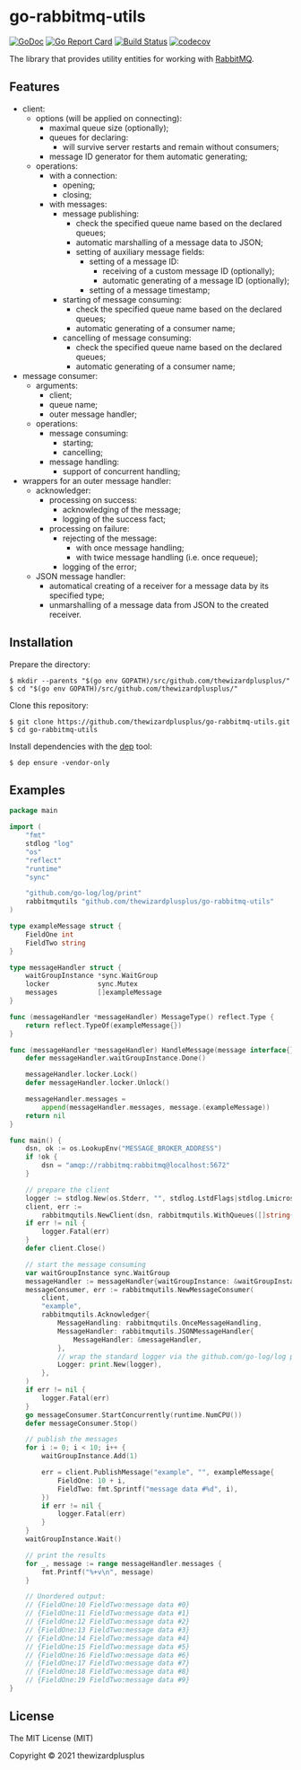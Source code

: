 # go-rabbitmq-utils

[![GoDoc](https://godoc.org/github.com/thewizardplusplus/go-rabbitmq-utils?status.svg)](https://godoc.org/github.com/thewizardplusplus/go-rabbitmq-utils)
[![Go Report Card](https://goreportcard.com/badge/github.com/thewizardplusplus/go-rabbitmq-utils)](https://goreportcard.com/report/github.com/thewizardplusplus/go-rabbitmq-utils)
[![Build Status](https://travis-ci.org/thewizardplusplus/go-rabbitmq-utils.svg?branch=master)](https://travis-ci.org/thewizardplusplus/go-rabbitmq-utils)
[![codecov](https://codecov.io/gh/thewizardplusplus/go-rabbitmq-utils/branch/master/graph/badge.svg)](https://codecov.io/gh/thewizardplusplus/go-rabbitmq-utils)

The library that provides utility entities for working with [RabbitMQ](https://www.rabbitmq.com/).

## Features

- client:
  - options (will be applied on connecting):
    - maximal queue size (optionally);
    - queues for declaring:
      - will survive server restarts and remain without consumers;
    - message ID generator for them automatic generating;
  - operations:
    - with a connection:
      - opening;
      - closing;
    - with messages:
      - message publishing:
        - check the specified queue name based on the declared queues;
        - automatic marshalling of a message data to JSON;
        - setting of auxiliary message fields:
          - setting of a message ID:
            - receiving of a custom message ID (optionally);
            - automatic generating of a message ID (optionally);
          - setting of a message timestamp;
      - starting of message consuming:
        - check the specified queue name based on the declared queues;
        - automatic generating of a consumer name;
      - cancelling of message consuming:
        - check the specified queue name based on the declared queues;
        - automatic generating of a consumer name;
- message consumer:
  - arguments:
    - client;
    - queue name;
    - outer message handler;
  - operations:
    - message consuming:
      - starting;
      - cancelling;
    - message handling:
      - support of concurrent handling;
- wrappers for an outer message handler:
  - acknowledger:
    - processing on success:
      - acknowledging of the message;
      - logging of the success fact;
    - processing on failure:
      - rejecting of the message:
        - with once message handling;
        - with twice message handling (i.e. once requeue);
      - logging of the error;
  - JSON message handler:
    - automatical creating of a receiver for a message data by its specified type;
    - unmarshalling of a message data from JSON to the created receiver.

## Installation

Prepare the directory:

```
$ mkdir --parents "$(go env GOPATH)/src/github.com/thewizardplusplus/"
$ cd "$(go env GOPATH)/src/github.com/thewizardplusplus/"
```

Clone this repository:

```
$ git clone https://github.com/thewizardplusplus/go-rabbitmq-utils.git
$ cd go-rabbitmq-utils
```

Install dependencies with the [dep](https://golang.github.io/dep/) tool:

```
$ dep ensure -vendor-only
```

## Examples

```go
package main

import (
	"fmt"
	stdlog "log"
	"os"
	"reflect"
	"runtime"
	"sync"

	"github.com/go-log/log/print"
	rabbitmqutils "github.com/thewizardplusplus/go-rabbitmq-utils"
)

type exampleMessage struct {
	FieldOne int
	FieldTwo string
}

type messageHandler struct {
	waitGroupInstance *sync.WaitGroup
	locker            sync.Mutex
	messages          []exampleMessage
}

func (messageHandler *messageHandler) MessageType() reflect.Type {
	return reflect.TypeOf(exampleMessage{})
}

func (messageHandler *messageHandler) HandleMessage(message interface{}) error {
	defer messageHandler.waitGroupInstance.Done()

	messageHandler.locker.Lock()
	defer messageHandler.locker.Unlock()

	messageHandler.messages =
		append(messageHandler.messages, message.(exampleMessage))
	return nil
}

func main() {
	dsn, ok := os.LookupEnv("MESSAGE_BROKER_ADDRESS")
	if !ok {
		dsn = "amqp://rabbitmq:rabbitmq@localhost:5672"
	}

	// prepare the client
	logger := stdlog.New(os.Stderr, "", stdlog.LstdFlags|stdlog.Lmicroseconds)
	client, err :=
		rabbitmqutils.NewClient(dsn, rabbitmqutils.WithQueues([]string{"example"}))
	if err != nil {
		logger.Fatal(err)
	}
	defer client.Close()

	// start the message consuming
	var waitGroupInstance sync.WaitGroup
	messageHandler := messageHandler{waitGroupInstance: &waitGroupInstance}
	messageConsumer, err := rabbitmqutils.NewMessageConsumer(
		client,
		"example",
		rabbitmqutils.Acknowledger{
			MessageHandling: rabbitmqutils.OnceMessageHandling,
			MessageHandler: rabbitmqutils.JSONMessageHandler{
				MessageHandler: &messageHandler,
			},
			// wrap the standard logger via the github.com/go-log/log package
			Logger: print.New(logger),
		},
	)
	if err != nil {
		logger.Fatal(err)
	}
	go messageConsumer.StartConcurrently(runtime.NumCPU())
	defer messageConsumer.Stop()

	// publish the messages
	for i := 0; i < 10; i++ {
		waitGroupInstance.Add(1)

		err = client.PublishMessage("example", "", exampleMessage{
			FieldOne: 10 + i,
			FieldTwo: fmt.Sprintf("message data #%d", i),
		})
		if err != nil {
			logger.Fatal(err)
		}
	}
	waitGroupInstance.Wait()

	// print the results
	for _, message := range messageHandler.messages {
		fmt.Printf("%+v\n", message)
	}

	// Unordered output:
	// {FieldOne:10 FieldTwo:message data #0}
	// {FieldOne:11 FieldTwo:message data #1}
	// {FieldOne:12 FieldTwo:message data #2}
	// {FieldOne:13 FieldTwo:message data #3}
	// {FieldOne:14 FieldTwo:message data #4}
	// {FieldOne:15 FieldTwo:message data #5}
	// {FieldOne:16 FieldTwo:message data #6}
	// {FieldOne:17 FieldTwo:message data #7}
	// {FieldOne:18 FieldTwo:message data #8}
	// {FieldOne:19 FieldTwo:message data #9}
}
```

## License

The MIT License (MIT)

Copyright &copy; 2021 thewizardplusplus
